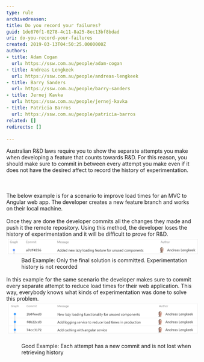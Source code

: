 ```yaml
---
type: rule
archivedreason: 
title: Do you record your failures?
guid: 1de870f1-0278-4c11-8a25-8ec13bf8bdad
uri: do-you-record-your-failures
created: 2019-03-13T04:50:25.0000000Z
authors:
- title: Adam Cogan
  url: https://ssw.com.au/people/adam-cogan
- title: Andreas Lengkeek
  url: https://ssw.com.au/people/andreas-lengkeek
- title: Barry Sanders
  url: https://ssw.com.au/people/barry-sanders
- title: Jernej Kavka
  url: https://ssw.com.au/people/jernej-kavka
- title: Patricia Barros
  url: https://ssw.com.au/people/patricia-barros
related: []
redirects: []

---
```



<div>Australian R&D laws require you to show the separate attempts you make when developing a feature that counts towards R&D. For this reason, you should make sure to commit in between every attempt you make even if it does not have the desired affect to record the history of experimentation.<br></div><div><br></div>
<br><excerpt class='endintro'></excerpt><br>
<div>The below example is for a scenario to improve load times for an MVC to Angular web app. The developer creates a new feature branch and works on their local machine.<br></div><div><br></div><div>Once they are done the developer commits all the changes they made and push it the remote repository. Using this method, the developer loses the history of experimentation and it will be difficult to prove for R&D.<br></div><div><img src="single-commit-not-showing-experimentation-2.png" alt="single-commit-not-showing-experimentation-2.png" style="margin:5px;width:508px;" /><br></div><dd class="ssw15-rteElement-FigureBad">​​Bad Example: Only the final solution is committed. Experimentation history is not recorded​</dd><div><br></div><div>In this example for the same scenario the developer makes sure to commit every separate​ attempt to reduce load times for their web application. This way, everybody knows what kinds of experimentation was done to solve this problem.<br><div><img src="commit-failed-experiments.png" alt="commit-failed-experiments.png" style="margin:5px;width:508px;" />​<br></div><div><dd class="ssw15-rteElement-FigureGood">Good Example: Each attempt has a new commit and is not lost when retrieving history​​<br></dd></div></div>


